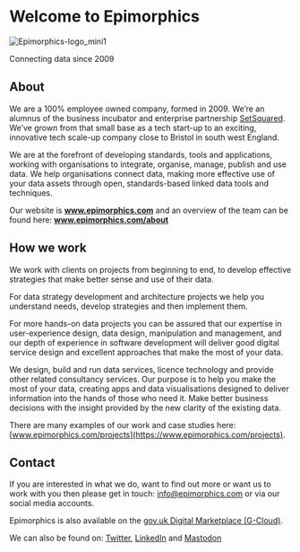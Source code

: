 # Welcome to Epimorphics

![Epimorphics-logo_mini1](https://github.com/epimorphics/.github/assets/1565598/cef55b19-3b97-4398-83ec-ed6dfc002120)


Connecting data since 2009

## About
We are a 100% employee owned company, formed in 2009. We’re an alumnus of the business incubator and enterprise partnership [SetSquared](https://www.setsquared.co.uk/). We’ve grown from that small base as a tech start-up to an exciting, innovative tech scale-up company close to Bristol in south west England.   

We are at the forefront of developing standards, tools and applications, working with organisations to integrate, organise, manage, publish and use data.  We help organisations connect data, making more effective use of your data assets through open, standards-based linked data tools and techniques. 

Our website is **www.epimorphics.com** and an overview of the team can be found here: **www.epimorphics.com/about**

## How we work
We work with clients on projects from beginning to end, to develop effective strategies that make better sense and use of their data. 

For data strategy development and architecture projects we help you understand needs, develop strategies and then implement them.

For more hands-on data projects you can be assured that our expertise in user-experience design, data design, manipulation and management, and our depth of experience in software development will deliver good digital service design and excellent approaches that make the most of your data. 

We design, build and run data services, licence technology and provide other related consultancy services.  Our purpose is to help you make the most of your data, creating apps and data visualisations designed to deliver information into the hands of those who need it. Make better business decisions with the insight provided by the new clarity of the existing data.

There are many examples of our work and case studies here: [www.epimorphics.com/projects](https://www.epimorphics.com/projects).


## Contact 
If you are interested in what we do, want to find out more or want us to work with you then please get in touch: [info@epimorphics.com](mailto:info@epimorphics.com) or via our social media accounts.

Epimorphics is also available on the [gov.uk Digital Marketplace (G-Cloud)](https://www.digitalmarketplace.service.gov.uk/g-cloud/search?q=epimorphics).

We can also be found on: [Twitter](https://twitter.com/epimorphics), [LinkedIn](https://www.linkedin.com/company/epimorphics-ltd) and [Mastodon](https://mastodonapp.uk/@epimorphics) 
